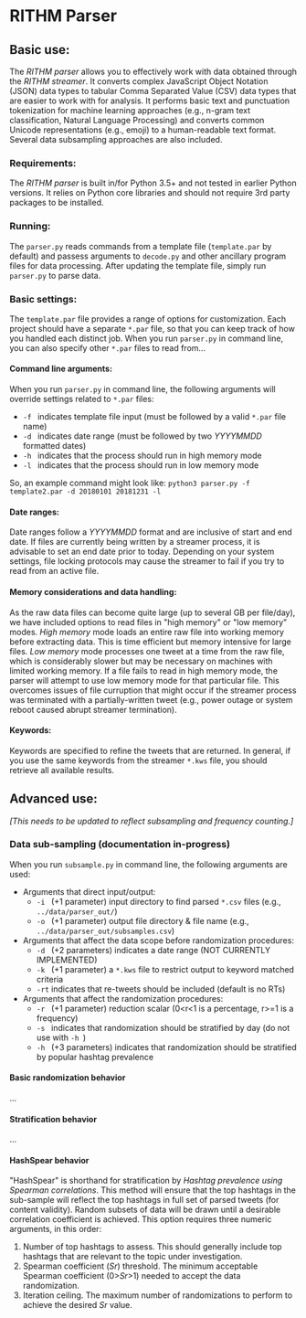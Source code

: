 # RITHM Parser

## Basic use:
The *RITHM parser* allows you to effectively work with data obtained through the *RITHM streamer*. It converts complex JavaScript Object Notation (JSON) data types to tabular Comma Separated Value (CSV) data types that are easier to work with for analysis. It performs basic text and punctuation tokenization for machine learning approaches (e.g., n-gram text classification, Natural Language Processing) and converts common Unicode representations (e.g., emoji) to a human-readable text format. Several data subsampling approaches are also included.

### Requirements:
The *RITHM parser* is built in/for Python 3.5+ and not tested in earlier Python versions. It relies on Python core libraries and should not require 3rd party packages to be installed. 

### Running:
The `parser.py` reads commands from a template file (`template.par` by default) and passess arguments to `decode.py` and other ancillary program files for data processing. After updating the template file, simply run `parser.py` to parse data. 

### Basic settings:
The `template.par` file provides a range of options for customization. Each project should have a separate `*.par` file, so that you can keep track of how you handled each distinct job. When you run `parser.py` in command line, you can also specify other `*.par` files to read from...

#### Command line arguments:
When you run `parser.py` in command line, the following arguments will override settings related to `*.par` files:
* `-f ` indicates template file input (must be followed by a valid `*.par` file name)
* `-d ` indicates date range (must be followed by two _YYYYMMDD_ formatted dates)
* `-h ` indicates that the process should run in high memory mode
* `-l ` indicates that the process should run in low memory mode

So, an example command might look like: `python3 parser.py -f template2.par -d 20180101 20181231 -l`

#### Date ranges:
Date ranges follow a _YYYYMMDD_ format and are inclusive of start and end date. If files are currently being written by a streamer process, it is advisable to set an end date prior to today. Depending on your system settings, file locking protocols may cause the streamer to fail if you try to read from an active file.

#### Memory considerations and data handling:
As the raw data files can become quite large (up to several GB per file/day), we have included options to read files in "high memory" or "low memory" modes. *High memory* mode loads an entire raw file into working memory before extracting data. This is time efficient but memory intensive for large files. *Low memory* mode processes one tweet at a time from the raw file, which is considerably slower but may be necessary on machines with limited working memory. If a file fails to read in high memory mode, the parser will attempt to use low memory mode for that particular file. This overcomes issues of file curruption that might occur if the streamer process was terminated with a partially-written tweet (e.g., power outage or system reboot caused abrupt streamer termination). 

#### Keywords:
Keywords are specified to refine the tweets that are returned. In general, if you use the same keywords from the streamer `*.kws` file, you should retrieve all available results. 


## Advanced use:
_\[This needs to be updated to reflect subsampling and frequency counting.\]_

### Data sub-sampling (documentation in-progress)
When you run `subsample.py` in command line, the following arguments are used:
* Arguments that direct input/output:
  * `-i ` (+1 parameter) input directory to find parsed `*.csv` files (e.g., `../data/parser_out/`)
  * `-o ` (+1 parameter) output file directory & file name (e.g., `../data/parser_out/subsamples.csv`)
* Arguments that affect the data scope before randomization procedures:
  * `-d ` (+2 parameters) indicates a date range (NOT CURRENTLY IMPLEMENTED)
  * `-k ` (+1 parameter) a `*.kws` file to restrict output to keyword matched criteria 
  * `-rt` indicates that re-tweets should be included (default is no RTs)
* Arguments that affect the randomization procedures:
  * `-r ` (+1 parameter) reduction scalar (0<r<1 is a percentage, r>=1 is a frequency)
  * `-s ` indicates that randomization should be stratified by day (do not use with `-h `)
  * `-h ` (+3 parameters) indicates that randomization should be stratified by popular hashtag prevalence

#### Basic randomization behavior
...

#### Stratification behavior
...

#### HashSpear behavior
"HashSpear" is shorthand for stratification by _Hashtag prevalence using Spearman correlations_. This method will ensure that the top hashtags in the sub-sample will reflect the top hashtags in full set of parsed tweets (for content validity). Random subsets of data will be drawn until a desirable correlation coefficient is achieved. This option requires three numeric arguments, in this order:
   1. Number of top hashtags to assess. This should generally include top hashtags that are relevant to the topic under investigation.   
   2. Spearman coefficient (_Sr_) threshold. The minimum acceptable Spearman coefficient (0>_Sr_>1) needed to accept the data randomization.
   3. Iteration ceiling. The maximum number of randomizations to perform to achieve the desired _Sr_ value.

